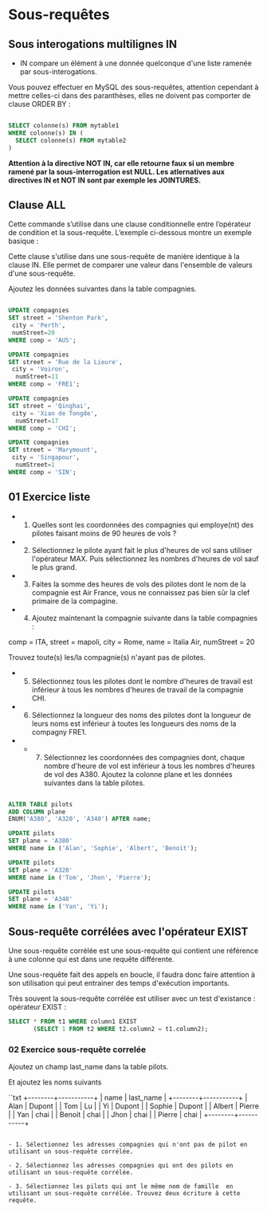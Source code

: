 # Sous-requêtes

## Sous interogations multilignes IN

- IN compare un élément à une donnée quelconque d'une liste ramenée par sous-interogations.

Vous pouvez effectuer en MySQL des sous-requêtes, attention cependant à mettre celles-ci dans des paranthèses, elles ne doivent pas comporter de clause ORDER BY :

```sql

SELECT colonne(s) FROM mytable1
WHERE colonne(s) IN (
  SELECT colonne(s) FROM mytable2
)
```

**Attention à la directive NOT IN, car elle retourne faux si un membre ramené par la sous-interrogation est NULL. Les atlernatives aux directives IN et NOT IN sont par exemple les JOINTURES.**

## Clause ALL

Cette commande s’utilise dans une clause conditionnelle entre l’opérateur de condition et la sous-requête. L’exemple ci-dessous montre un exemple basique :

Cette clause s'utilise dans une sous-requête de manière identique à la clause IN. Elle permet de comparer une valeur dans l'ensemble de valeurs d'une sous-requête.

Ajoutez les données suivantes dans la table compagnies.

```sql

UPDATE compagnies
SET street = 'Shenton Park',
 city = 'Perth', 
 numStreet=20
WHERE comp = 'AUS';

UPDATE compagnies
SET street = 'Rue de la Lieure',
 city = 'Voiron',
  numStreet=11
WHERE comp = 'FRE1';

UPDATE compagnies
SET street = 'Qinghai',
 city = 'Xian de Tongde',
  numStreet=17
WHERE comp = 'CHI';

UPDATE compagnies
SET street = 'Marymount',
 city = 'Singapour',
  numStreet=1
WHERE comp = 'SIN';
```

## 01 Exercice liste

- 1. Quelles sont les coordonnées des compagnies qui employe(nt) des pilotes faisant moins de 90 heures de vols ?

- 2. Sélectionnez le pilote ayant fait le plus d'heures de vol sans utiliser l'opérateur MAX. Puis sélectionnez les nombres d'heures de vol sauf le plus grand.

- 3. Faites la somme des heures de vols des pilotes dont le nom de la compagnie est Air France, vous ne connaissez pas bien sûr la clef primaire de la compagine.

- 4. Ajoutez maintenant la compagnie suivante dans la table compagnies :

comp = ITA, street = mapoli, city = Rome, name = Italia Air, numStreet =  20

Trouvez toute(s) les/la compagnie(s) n'ayant pas de pilotes.

- 5. Sélectionnez tous les pilotes dont le nombre d'heures de travail est inférieur à tous les nombres d'heures de travail de la compagnie CHI.

- 6. Sélectionnez la longueur des noms des pilotes dont la longueur de leurs noms est inférieur à toutes les longueurs des noms de la compagny FRE1.

- - 7. Sélectionnez les coordonnées des compagnies dont, chaque nombre d'heure de vol est inférieur à tous les nombres d'heures de vol des A380. Ajoutez la colonne plane et les données suivantes dans la table pilotes.

```sql

ALTER TABLE pilots
ADD COLUMN plane
ENUM('A380', 'A320', 'A340') AFTER name;

UPDATE pilots
SET plane = 'A380'
WHERE name in ('Alan', 'Sophie', 'Albert', 'Benoit');

UPDATE pilots
SET plane = 'A320'
WHERE name in ('Tom', 'Jhon', 'Pierre');

UPDATE pilots
SET plane = 'A340'
WHERE name in ('Yan', 'Yi');
```

## Sous-requête corrélées avec l'opérateur EXIST

Une sous-requête corrélée est une sous-requête qui contient une référence à une colonne qui est dans une requête différente.

Une sous-requête fait des appels en boucle, il faudra donc faire attention à son utilisation qui peut entrainer des temps d'exécution importants.

Très souvent la sous-requête corrélée est utiliser avec un test d'existance : opérateur EXIST :

```sql
SELECT * FROM t1 WHERE column1 EXIST
       (SELECT 1 FROM t2 WHERE t2.column2 = t1.column2);
```

### 02 Exercice sous-requête correlée

Ajoutez un champ last_name dans la table pilots.

Et ajoutez les noms suivants

``txt
+--------+-----------+
| name   | last_name |
+--------+-----------+
| Alan   | Dupont    |
| Tom    | Lu        |
| Yi     | Dupont    |
| Sophie | Dupont    |
| Albert | Pierre    |
| Yan    | chai      |
| Benoit | chai      |
| Jhon   | chai      |
| Pierre | chai      |
+--------+-----------+

```

- 1. Sélectionnez les adresses compagnies qui n'ont pas de pilot en utilisant un sous-requête corrélée.

- 2. Sélectionnez les adresses compagnies qui ont des pilots en utilisant un sous-requête corrélée.

- 3. Sélectionnez les pilots qui ont le même nom de famille  en utilisant un sous-requête corrélée. Trouvez deux écriture à cette requête.